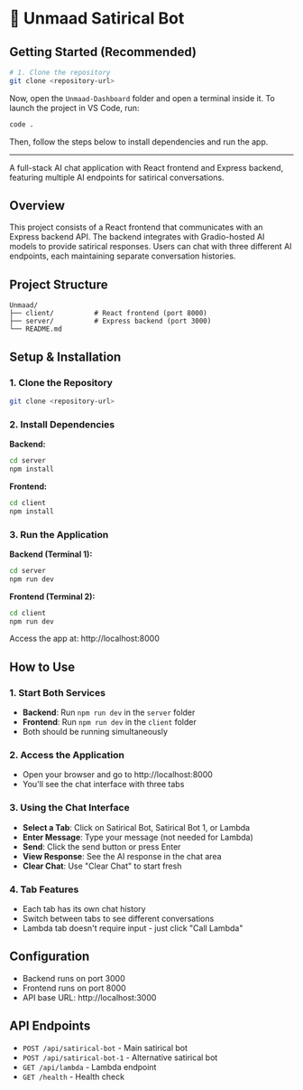 # 🤖 Unmaad Satirical Bot

## Getting Started (Recommended)

```bash
# 1. Clone the repository
git clone <repository-url>
```

Now, open the `Unmaad-Dashboard` folder and open a terminal inside it.
To launch the project in VS Code, run:

```bash
code .
```

Then, follow the steps below to install dependencies and run the app.

---

A full-stack AI chat application with React frontend and Express backend, featuring multiple AI endpoints for satirical conversations.

## Overview

This project consists of a React frontend that communicates with an Express backend API. The backend integrates with Gradio-hosted AI models to provide satirical responses. Users can chat with three different AI endpoints, each maintaining separate conversation histories.

## Project Structure

```
Unmaad/
├── client/          # React frontend (port 8000)
├── server/          # Express backend (port 3000)
└── README.md
```

## Setup & Installation

### 1. Clone the Repository
```bash
git clone <repository-url>
```

### 2. Install Dependencies

**Backend:**
```bash
cd server
npm install
```

**Frontend:**
```bash
cd client
npm install
```

### 3. Run the Application

**Backend (Terminal 1):**
```bash
cd server
npm run dev
```

**Frontend (Terminal 2):**
```bash
cd client
npm run dev
```

Access the app at: http://localhost:8000

## How to Use

### 1. Start Both Services
- **Backend**: Run `npm run dev` in the `server` folder
- **Frontend**: Run `npm run dev` in the `client` folder
- Both should be running simultaneously

### 2. Access the Application
- Open your browser and go to http://localhost:8000
- You'll see the chat interface with three tabs

### 3. Using the Chat Interface
- **Select a Tab**: Click on Satirical Bot, Satirical Bot 1, or Lambda
- **Enter Message**: Type your message (not needed for Lambda)
- **Send**: Click the send button or press Enter
- **View Response**: See the AI response in the chat area
- **Clear Chat**: Use "Clear Chat" to start fresh

### 4. Tab Features
- Each tab has its own chat history
- Switch between tabs to see different conversations
- Lambda tab doesn't require input - just click "Call Lambda"

## Configuration

- Backend runs on port 3000
- Frontend runs on port 8000
- API base URL: http://localhost:3000

## API Endpoints

- `POST /api/satirical-bot` - Main satirical bot
- `POST /api/satirical-bot-1` - Alternative satirical bot  
- `GET /api/lambda` - Lambda endpoint
- `GET /health` - Health check